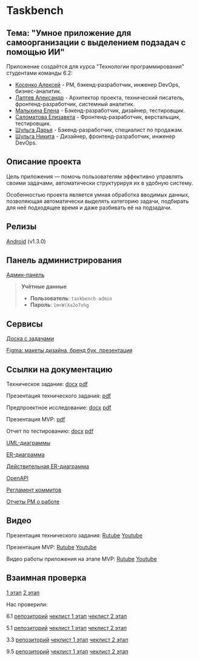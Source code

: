 # Taskbench

## Тема: "Умное приложение для самоорганизации с выделением подзадач с помощью ИИ"

Приложение создаётся для курса "Технологии программирования" студентами команды 6.2:
 - [Косенко Алексей](https://github.com/imbeer)           - PM, бэкенд-разработчик, инженер DevOps, бизнес-аналитик.
 - [Лаптев Александр](https://github.com/AlexanderLaptev) - Архитектор проекта, технический писатель, фронтенд-разработчик, системный аналитик.
 - [Малыхина Елена](https://github.com/Soopcha)           - Бэкенд-разработчик, дизайнер, тестировщик.
 - [Саломатова Елизавета](https://github.com/heathlisss)  - Фронтенд-разработчик, верстальщик, тестировщик.
 - [Шульга Дарья](https://github.com/DDSam13)             - Бэкенд-разработчик, специалист по продажам.
 - [Шульга Никита](https://github.com/DwightTopik)        - Дизайнер, фронтенд-разработчик, инженер DevOps.

## Описание проекта
Цель приложения — помочь пользователям эффективно управлять своими задачами, автоматически структурируя их в удобную систему.

Особенностью проекта является умная обработка вводимых данных, позволяющая автоматически выделять категорию задачи, подбирать для неё подходящее время и даже разбивать её на подзадачи.

## Релизы
[Android](https://github.com/AlexanderLaptev/Taskbench/releases/tag/v1.3.0) (v1.3.0)

## Панель администрирования

[Админ-панель](https://193.135.137.154/admin/login/)  

> **Учётные данные**  
> - **Пользователь**: `taskbench-admin`  
> - **Пароль**: `1m<W(Xa2o7u%g`

## Сервисы

[Доска с задачами](https://github.com/users/AlexanderLaptev/projects/7/views/1?layout=board)

[Figma: макеты дизайна, бренд бук, презентация](https://www.figma.com/design/Wext8fQzsVZBAXFbF3HLTN/Workbench?node-id=20-2&t=1kTXWQMkqR80e3Zm-1)

## Ссылки на документацию

Техническое задание: [docx](https://github.com/AlexanderLaptev/Taskbench/blob/main/docs/%D0%A2%D0%B5%D1%85%D0%BD%D0%B8%D1%87%D0%B5%D1%81%D0%BA%D0%BE%D0%B5%20%D0%B7%D0%B0%D0%B4%D0%B0%D0%BD%D0%B8%D0%B5.docx) [pdf](https://github.com/AlexanderLaptev/Taskbench/blob/main/docs/%D0%A2%D0%B5%D1%85%D0%BD%D0%B8%D1%87%D0%B5%D1%81%D0%BA%D0%BE%D0%B5%20%D0%B7%D0%B0%D0%B4%D0%B0%D0%BD%D0%B8%D0%B5.pdf)

Презентация технического задания: [pdf](https://github.com/AlexanderLaptev/Taskbench/blob/main/docs/%D0%9F%D1%80%D0%B5%D0%B7%D0%B5%D0%BD%D1%82%D0%B0%D1%86%D0%B8%D1%8F%20%D1%82%D0%B5%D1%85%D0%BD%D0%B8%D1%87%D0%B5%D1%81%D0%BA%D0%BE%D0%B3%D0%BE%20%D0%B7%D0%B0%D0%B4%D0%B0%D0%BD%D0%B8%D1%8F.pdf)

Предпроектное исследование: [docx](https://github.com/AlexanderLaptev/Taskbench/blob/main/docs/%D0%9F%D1%80%D0%B5%D0%B4%D0%BF%D1%80%D0%BE%D0%B5%D0%BA%D1%82%D0%BD%D0%BE%D0%B5%20%D0%B8%D1%81%D1%81%D0%BB%D0%B5%D0%B4%D0%BE%D0%B2%D0%B0%D0%BD%D0%B8%D0%B5.docx) [pdf](https://github.com/AlexanderLaptev/Taskbench/blob/main/docs/%D0%9F%D1%80%D0%B5%D0%B4%D0%BF%D1%80%D0%BE%D0%B5%D0%BA%D1%82%D0%BD%D0%BE%D0%B5%20%D0%B8%D1%81%D1%81%D0%BB%D0%B5%D0%B4%D0%BE%D0%B2%D0%B0%D0%BD%D0%B8%D0%B5.pdf)

Презентация MVP: [pdf](https://github.com/AlexanderLaptev/Taskbench/blob/main/docs/%D0%9F%D1%80%D0%B5%D0%B7%D0%B5%D0%BD%D1%82%D0%B0%D1%86%D0%B8%D1%8F%20MVP.pdf)

Отчет по тестированию: [docx](https://github.com/AlexanderLaptev/Taskbench/blob/main/docs/%D0%9E%D1%82%D1%87%D0%B5%D1%82_%D0%BE_%D1%82%D0%B5%D1%81%D1%82%D0%B8%D1%80%D0%BE%D0%B2%D0%B0%D0%BD%D0%B8%D0%B8.docx) [pdf](https://github.com/AlexanderLaptev/Taskbench/blob/main/docs/%D0%9E%D1%82%D1%87%D0%B5%D1%82_%D0%BE_%D1%82%D0%B5%D1%81%D1%82%D0%B8%D1%80%D0%BE%D0%B2%D0%B0%D0%BD%D0%B8%D0%B8.pdf)

[UML-диаграммы](https://github.com/AlexanderLaptev/Taskbench/tree/main/docs/diagrams)

[ER-диаграмма](https://github.com/AlexanderLaptev/Taskbench/blob/main/docs/diagrams/database.png)

[Действительная ER-диаграмма](https://github.com/AlexanderLaptev/Taskbench/blob/main/docs/diagrams/database-new.png)

[OpenAPI](https://github.com/AlexanderLaptev/Taskbench/blob/main/docs/openapi.yaml)

[Регламент коммитов](https://github.com/AlexanderLaptev/Taskbench/blob/main/docs/%D0%A0%D0%B5%D0%B3%D0%BB%D0%B0%D0%BC%D0%B5%D0%BD%D1%82%20%D0%BA%D0%BE%D0%BC%D0%BC%D0%B8%D1%82%D0%BE%D0%B2.md)

[Отчеты PM о работе](https://github.com/AlexanderLaptev/Taskbench/tree/main/docs/weekly_reports)

## Видео
Презентация технического задания: [Rutube](https://rutube.ru/video/private/28b51d1e9849401dfcaa63298a0dcf9c/?r=wd&p=4zDlEhm9HK6rTGxWsY9P9A) [Youtube](https://youtu.be/Q_z2xZhO-a8)

Презентация MVP: [Rutube](https://rutube.ru/video/private/bb229f83e99452776d465823f25cbd5f/?p=Xq-SS4tYm4VydGFI8dXGRw) [Youtube](https://youtu.be/R6wsB2vhNCU)

Видео работы приложения на этапе MVP: [Rutube](https://rutube.ru/video/private/5e10277dfc473e89541de1fe479b875f/?p=mdr_jVzocJGpftARcr3sEQ) [Youtube](https://www.youtube.com/watch?v=IHyJNA_fSFE)

## Взаимная проверка
[1 этап](https://github.com/AlexanderLaptev/Taskbench/blob/main/docs/%D0%A7%D0%B5%D0%BA%D0%BB%D0%B8%D1%81%D1%82%201%20%D1%8D%D1%82%D0%B0%D0%BF.pdf)
[2 этап](https://github.com/AlexanderLaptev/Taskbench/blob/main/docs/%D0%A7%D0%B5%D0%BA%D0%BB%D0%B8%D1%81%D1%82%202%20%D1%8D%D1%82%D0%B0%D0%BF.pdf)

Нас проверили:

6.1 [репозиторий](https://gitlab.usr0.ru/tailoredtastes) [чеклист 1 этап](https://gitlab.usr0.ru/tailoredtastes/tailoredtastes-documentation/-/tree/master/%D0%9A%D1%80%D0%BE%D1%81%D1%81-%D0%BF%D1%80%D0%BE%D0%B2%D0%B5%D1%80%D0%BA%D0%B0?ref_type=heads) [чеклист 2 этап](https://gitlab.usr0.ru/tailoredtastes/tailoredtastes-documentation/-/blob/master/Кросс-проверка/Кросс-проверка%20ТП%206.1%202%20этап.pdf)

5.1 [репозиторий](https://github.com/capti/Cardly) [чеклист 1 этап](https://github.com/capti/Cardly/blob/main/Documentation/%D0%A4%D0%B8%D0%B4%D0%B1%D1%8D%D0%BA.pdf) [чеклист 2 этап](https://github.com/capti/Cardly/blob/main/Documentation/%D0%A7%D0%B5%D0%BA%D0%BB%D0%B8%D1%81%D1%82%202%20%D1%8D%D1%82%D0%B0%D0%BF.pdf)

3.3 [репозиторий](https://github.com/qudest/voyago) [чеклист 1 этап](https://github.com/qudest/voyago/blob/main/Documentation/Check-list.pdf) [чеклист 2 этап](https://github.com/qudest/voyago/blob/main/Documentation/check-list-2.pdf)

9.5 [репозиторий](https://github.com/kotovro/TP-9-5) [чеклист 1 этап](https://github.com/kotovro/TP-9-5/blob/main/Documents/%D0%92%D0%93%D0%A3-%D0%A2%D0%9F.%20%D0%A7%D0%B5%D0%BA%D0%BB%D0%B8%D1%81%D1%82%201%20%D1%8D%D1%82%D0%B0%D0%BF%20-%20%D1%87%D0%B5%D0%BA%D0%BB%D0%B8%D1%81%D1%82.pdf) [чеклист 2 этап](https://github.com/kotovro/TP-9-5/blob/main/Documents/TP_checklist_second_att.pdf)

